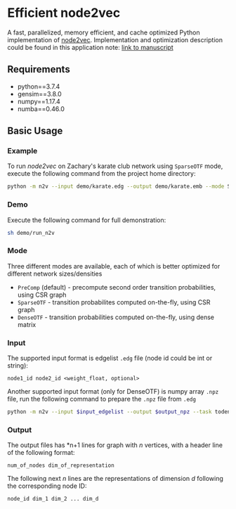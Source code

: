 # Efficient node2vec
A fast, parallelized, memory efficient, and cache optimized Python implementation of [node2vec](https://github.com/aditya-grover/node2vec). Implementation and optimization description could be found in this application note: [link to manuscript]()

## Requirements

* python==3.7.4
* gensim==3.8.0
* numpy==1.17.4
* numba==0.46.0

## Basic Usage

### Example

To run *node2vec* on Zachary's karate club network using `SparseOTF` mode, execute the following command from the project home directory:

```bash
python -m n2v --input demo/karate.edg --output demo/karate.emb --mode SparseOTF
```

### Demo

Execute the following command for full demonstration:

```bash
sh demo/run_n2v
```

### Mode

Three different modes are available, each of which is better optimized for different network sizes/densities

* `PreComp` (default) - precompute second order transition probabilities, using CSR graph
* `SparseOTF` - transition probabilites computed on-the-fly, using CSR graph
* `DenseOTF` - transition probabilities computed on-the-fly, using dense matrix

### Input

The supported input format is edgelist `.edg` file (node id could be int or string):

```
node1_id node2_id <weight_float, optional>
```

Another supported input format (only for DenseOTF) is numpy array `.npz` file, run the following command to prepare the `.npz` file from `.edg`

```bash
python -m n2v --input $input_edgelist --output $output_npz --task todense
```

### Output

The output files has *n+1 lines for graph with *n* vertices, with a header line of the following format:

```
num_of_nodes dim_of_representation
```

The following  next *n* lines are the representations of dimension $d$ following the corresponding node ID:

```
node_id dim_1 dim_2 ... dim_d
```
